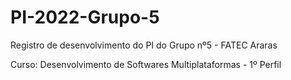 # PI-2022-Grupo-5

Registro de desenvolvimento do PI do Grupo nº5 - FATEC Araras

Curso: Desenvolvimento de Softwares Multiplataformas - 1º Perfil

